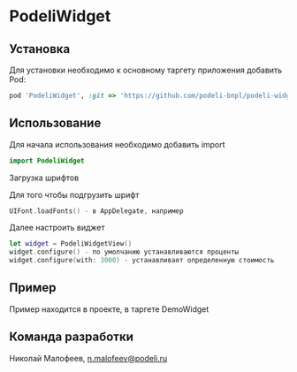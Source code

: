 # PodeliWidget

## Установка

Для установки необходимо к основному таргету приложения добавить Pod:
```ruby
pod 'PodeliWidget', :git => 'https://github.com/podeli-bnpl/podeli-widget-ios.git', :tag => '0.0.11'
```

## Использование

Для начала использования необходимо добавить import
```swift
import PodeliWidget

```
Загрузка шрифтов

Для того чтобы подгрузить шрифт
```swift
UIFont.loadFonts() - в AppDelegate, например
```
Далее настроить виджет 
```swift
let widget = PodeliWidgetView()
widget.configure() - по умолчанию устанавливаются проценты
widget.configure(with: 3000) - устанавливает определенную стоимость
```

## Пример
Пример находится в проекте, в таргете DemoWidget

## Команда разработки

Николай Малофеев, n.malofeev@podeli.ru


